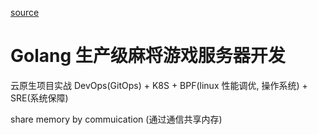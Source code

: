 [source](https://juejin.cn/post/6923946731440701453)

# Golang 生产级麻将游戏服务器开发

云原生项目实战
DevOps(GitOps) + K8S + BPF(linux 性能调优, 操作系统) + SRE(系统保障)  

share memory by commuication (通过通信共享内存)

